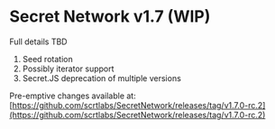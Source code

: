# Secret Network v1.7 (WIP)

Full details TBD

1. Seed rotation
2. Possibly iterator support
3. Secret.JS deprecation of multiple versions

Pre-emptive changes available at: [https://github.com/scrtlabs/SecretNetwork/releases/tag/v1.7.0-rc.2](https://github.com/scrtlabs/SecretNetwork/releases/tag/v1.7.0-rc.2)
